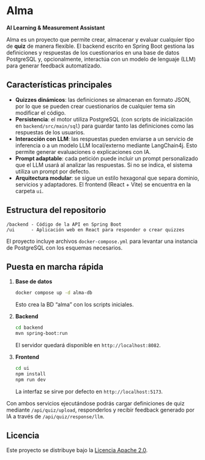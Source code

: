# Alma

**AI Learning & Measurement Assistant**

Alma es un proyecto que permite crear, almacenar y evaluar cualquier tipo de **quiz** de manera flexible. El backend escrito en Spring Boot gestiona las definiciones y respuestas de los cuestionarios en una base de datos PostgreSQL y, opcionalmente, interactúa con un modelo de lenguaje (LLM) para generar feedback automatizado.

## Características principales

- **Quizzes dinámicos**: las definiciones se almacenan en formato JSON, por lo que se pueden crear cuestionarios de cualquier tema sin modificar el código.
- **Persistencia**: el motor utiliza PostgreSQL (con scripts de inicialización en `backend/src/main/sql`) para guardar tanto las definiciones como las respuestas de los usuarios.
- **Interacción con LLM**: las respuestas pueden enviarse a un servicio de inferencia o a un modelo LLM local/externo mediante LangChain4j. Esto permite generar evaluaciones o explicaciones con IA.
- **Prompt adaptable**: cada petición puede incluir un prompt personalizado que el LLM usará al analizar las respuestas. Si no se indica, el sistema utiliza un prompt por defecto.
- **Arquitectura modular**: se sigue un estilo hexagonal que separa dominio, servicios y adaptadores. El frontend (React + Vite) se encuentra en la carpeta `ui`.

## Estructura del repositorio

```
/backend - Código de la API en Spring Boot
/ui      - Aplicación web en React para responder o crear quizzes
```

El proyecto incluye archivos `docker-compose.yml` para levantar una instancia de PostgreSQL con los esquemas necesarios.

## Puesta en marcha rápida

1. **Base de datos**
   ```bash
   docker compose up -d alma-db
   ```
   Esto crea la BD “alma” con los scripts iniciales.

2. **Backend**
   ```bash
   cd backend
   mvn spring-boot:run
   ```
   El servidor quedará disponible en `http://localhost:8082`.

3. **Frontend**
   ```bash
   cd ui
   npm install
   npm run dev
   ```
   La interfaz se sirve por defecto en `http://localhost:5173`.

Con ambos servicios ejecutándose podrás cargar definiciones de quiz mediante `/api/quiz/upload`, responderlos y recibir feedback generado por IA a través de `/api/quiz/response/llm`.

## Licencia

Este proyecto se distribuye bajo la [Licencia Apache 2.0](LICENSE).
